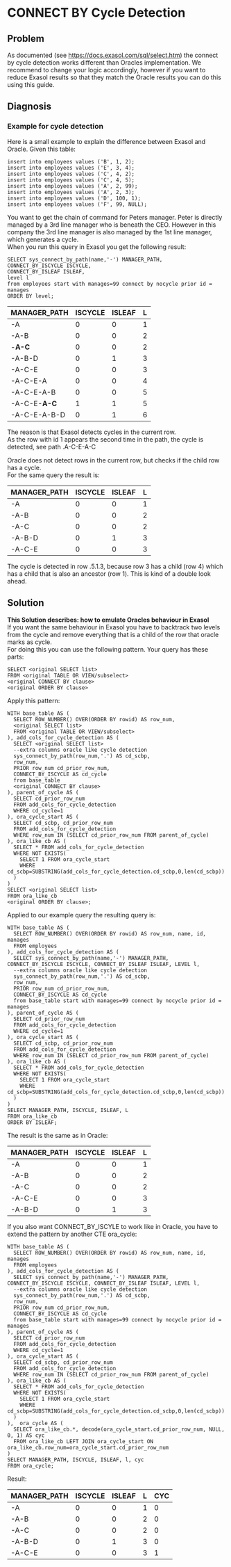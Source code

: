 # CONNECT BY Cycle Detection 
## Problem

As documented (see <https://docs.exasol.com/sql/select.htm>) the connect by cycle detection works different than Oracles implementation. We recommend to change your logic accordingly, however if you want to reduce Exasol results so that they match the Oracle results you can do this using this guide.

## Diagnosis

### Example for cycle detection

Here is a small example to explain the difference between Exasol and Oracle. Given this table:


```"code-sql"
insert into employees values ('B', 1, 2);
insert into employees values ('E', 3, 4);
insert into employees values ('C', 4, 2);
insert into employees values ('C', 4, 5);
insert into employees values ('A', 2, 99);
insert into employees values ('A', 2, 3);
insert into employees values ('D', 100, 1);
insert into employees values ('F', 99, NULL);
```
You want to get the chain of command for Peters manager. Peter is directly managed by a 3rd line manager who is beneath the CEO. However in this company the 3rd line manager is also managed by the 1st line manager, which generates a cycle.  
When you run this query in Exasol you get the following result:


```"code-sql"
SELECT sys_connect_by_path(name,'-') MANAGER_PATH, 
CONNECT_BY_ISCYCLE ISCYCLE, 
CONNECT_BY_ISLEAF ISLEAF, 
level l
from employees start with manages=99 connect by nocycle prior id = manages 
ORDER BY level;
```


| MANAGER_PATH | ISCYCLE | ISLEAF | L |
| --- | --- | --- | --- |
| -A | 0 | 0 | 1 |
| -A-B | 0 | 0 | 2 |
| -**A-C** | 0 | 0 | 2 |
| -A-B-D | 0 | 1 | 3 |
| -A-C-E | 0 | 0 | 3 |
| -A-C-E-A | 0 | 0 | 4 |
| -A-C-E-A-B | 0 | 0 | 5 |
| -A-C-E-**A-C** | 1 | 1 | 5 |
| -A-C-E-A-B-D | 0 | 1 | 6 |

The reason is that Exasol detects cycles in the current row.  
As the row with id 1 appears the second time in the path, the cycle is detected, see path .A-C-E-A-C

Oracle does not detect rows in the current row, but checks if the child row has a cycle.  
For the same query the result is:



| MANAGER_PATH | ISCYCLE | ISLEAF | L |
| --- | --- | --- | --- |
| -A | 0 | 0 | 1 |
| -A-B | 0 | 0 | 2 |
| -A-C | 0 | 0 | 2 |
| -A-B-D | 0 | 1 | 3 |
| -A-C-E | 0 | 0 | 3 |

The cycle is detected in row .5.1.3, because row 3 has a child (row 4) which has a child that is also an ancestor (row 1). This is kind of a double look ahead.

## Solution

**This Solution describes: how to emulate Oracles behaviour in Exasol**  
If you want the same behaviour in Exasol you have to backtrack two levels from the cycle and remove everything that is a child of the row that oracle marks as cycle.  
For doing this you can use the following pattern. Your query has these parts:


```
SELECT <original SELECT list> 
FROM <original TABLE OR VIEW/subselect> 
<original CONNECT BY clause> 
<original ORDER BY clause> 
```
Apply this pattern:


```"code-sql"
WITH base_table AS (
  SELECT ROW_NUMBER() OVER(ORDER BY rowid) AS row_num, 
  <original SELECT list>
  FROM <original TABLE OR VIEW/subselect>
), add_cols_for_cycle_detection AS (
  SELECT <original SELECT list>
  --extra columns oracle like cycle detection
  sys_connect_by_path(row_num,'.') AS cd_scbp,
  row_num,
  PRIOR row_num cd_prior_row_num,
  CONNECT_BY_ISCYCLE AS cd_cycle
  from base_table 
  <original CONNECT BY clause>
), parent_of_cycle AS (
  SELECT cd_prior_row_num 
  FROM add_cols_for_cycle_detection 
  WHERE cd_cycle=1
), ora_cycle_start AS (
  SELECT cd_scbp, cd_prior_row_num 
  FROM add_cols_for_cycle_detection 
  WHERE row_num IN (SELECT cd_prior_row_num FROM parent_of_cycle)
), ora_like_cb AS (
  SELECT * FROM add_cols_for_cycle_detection 
  WHERE NOT EXISTS(
    SELECT 1 FROM ora_cycle_start 
    WHERE cd_scbp=SUBSTRING(add_cols_for_cycle_detection.cd_scbp,0,len(cd_scbp))
  )
)
SELECT <original SELECT list>
FROM ora_like_cb
<original ORDER BY clause>;
```
Applied to our example query the resulting query is:


```"code-sql"
WITH base_table AS (
  SELECT ROW_NUMBER() OVER(ORDER BY rowid) AS row_num, name, id, manages
  FROM employees
), add_cols_for_cycle_detection AS (
  SELECT sys_connect_by_path(name,'-') MANAGER_PATH, CONNECT_BY_ISCYCLE ISCYCLE, CONNECT_BY_ISLEAF ISLEAF, LEVEL l,
  --extra columns oracle like cycle detection
  sys_connect_by_path(row_num,'.') AS cd_scbp,
  row_num,
  PRIOR row_num cd_prior_row_num,
  CONNECT_BY_ISCYCLE AS cd_cycle
  from base_table start with manages=99 connect by nocycle prior id = manages
), parent_of_cycle AS (
  SELECT cd_prior_row_num 
  FROM add_cols_for_cycle_detection 
  WHERE cd_cycle=1
), ora_cycle_start AS (
  SELECT cd_scbp, cd_prior_row_num 
  FROM add_cols_for_cycle_detection 
  WHERE row_num IN (SELECT cd_prior_row_num FROM parent_of_cycle)
), ora_like_cb AS (
  SELECT * FROM add_cols_for_cycle_detection 
  WHERE NOT EXISTS(
    SELECT 1 FROM ora_cycle_start 
    WHERE cd_scbp=SUBSTRING(add_cols_for_cycle_detection.cd_scbp,0,len(cd_scbp))
  )
)
SELECT MANAGER_PATH, ISCYCLE, ISLEAF, L
FROM ora_like_cb
ORDER BY ISLEAF;
```
The result is the same as in Oracle:



| MANAGER_PATH | ISCYCLE | ISLEAF | L |
| --- | --- | --- | --- |
| -A | 0 | 0 | 1 |
| -A-B | 0 | 0 | 2 |
| -A-C | 0 | 0 | 2 |
| -A-C-E | 0 | 0 | 3 |
| -A-B-D | 0 | 1 | 3 |

If you also want CONNECT_BY_ISCYLE to work like in Oracle, you have to extend the pattern by another CTE ora_cycle:


```"code-sql"
WITH base_table AS (
  SELECT ROW_NUMBER() OVER(ORDER BY rowid) AS row_num, name, id, manages
  FROM employees
), add_cols_for_cycle_detection AS (
  SELECT sys_connect_by_path(name,'-') MANAGER_PATH, CONNECT_BY_ISCYCLE ISCYCLE, CONNECT_BY_ISLEAF ISLEAF, LEVEL l,
  --extra columns oracle like cycle detection
  sys_connect_by_path(row_num,'.') AS cd_scbp,
  row_num,
  PRIOR row_num cd_prior_row_num,
  CONNECT_BY_ISCYCLE AS cd_cycle
  from base_table start with manages=99 connect by nocycle prior id = manages
), parent_of_cycle AS (
  SELECT cd_prior_row_num 
  FROM add_cols_for_cycle_detection 
  WHERE cd_cycle=1
), ora_cycle_start AS (
  SELECT cd_scbp, cd_prior_row_num 
  FROM add_cols_for_cycle_detection 
  WHERE row_num IN (SELECT cd_prior_row_num FROM parent_of_cycle)
), ora_like_cb AS (
  SELECT * FROM add_cols_for_cycle_detection 
  WHERE NOT EXISTS(
    SELECT 1 FROM ora_cycle_start 
    WHERE cd_scbp=SUBSTRING(add_cols_for_cycle_detection.cd_scbp,0,len(cd_scbp))
  )
),  ora_cycle AS (
  SELECT ora_like_cb.*, decode(ora_cycle_start.cd_prior_row_num, NULL, 0, 1) AS cyc 
  FROM ora_like_cb LEFT JOIN ora_cycle_start ON ora_like_cb.row_num=ora_cycle_start.cd_prior_row_num
)
SELECT MANAGER_PATH, ISCYCLE, ISLEAF, l, cyc
FROM ora_cycle;
```
Result:



| MANAGER_PATH | ISCYCLE | ISLEAF | L | CYC |
| --- | --- | --- | --- | --- |
| -A | 0 | 0 | 1 | 0 |
| -A-B | 0 | 0 | 2 | 0 |
| -A-C | 0 | 0 | 2 | 0 |
| -A-B-D | 0 | 1 | 3 | 0 |
| -A-C-E | 0 | 0 | 3 | 1 |

